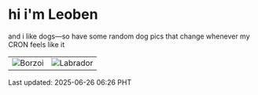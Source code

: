 # hi i'm Leoben

and i like dogs—so have some random dog pics that change whenever my CRON feels like it

|  |  |
|--------|----------|
| ![Borzoi](https://random-dog-vercel.vercel.app/api/random-borzoi?v=1750890395) | ![Labrador](https://random-dog-vercel.vercel.app/api/random-labrador?v=1750890395) |

Last updated: 2025-06-26 06:26 PHT
